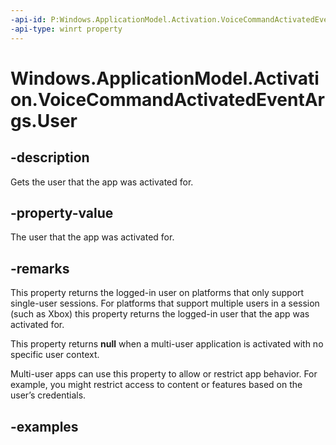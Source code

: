 ----api-id: P:Windows.ApplicationModel.Activation.VoiceCommandActivatedEventArgs.User
-api-type: winrt property
---<!-- Property syntaxpublic Windows.System.User User { get; }--># Windows.ApplicationModel.Activation.VoiceCommandActivatedEventArgs.User## -descriptionGets the user that the app was activated for.## -property-valueThe user that the app was activated for.## -remarksThis property returns the logged-in user on platforms that only support single-user sessions. For platforms that support multiple users in a session (such as Xbox) this property returns the logged-in user that the app was activated for.This property returns **null** when a multi-user application is activated with no specific user context.Multi-user apps can use this property to allow or restrict app behavior. For example, you might restrict access to content or features based on the user’s credentials.## -examples## -see-also